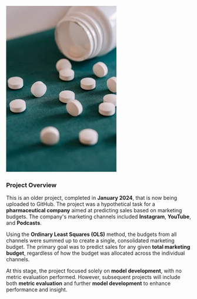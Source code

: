 ![ALT](Images\pexels-photo-5699522.webp)


### Project Overview

This is an older project, completed in **January 2024**, that is now being uploaded to GitHub. The project was a hypothetical task for a **pharmaceutical company** aimed at predicting sales based on marketing budgets. The company's marketing channels included **Instagram**, **YouTube**, and **Podcasts**.  

Using the **Ordinary Least Squares (OLS)** method, the budgets from all channels were summed up to create a single, consolidated marketing budget. The primary goal was to predict sales for any given **total marketing budget**, regardless of how the budget was allocated across the individual channels.  

At this stage, the project focused solely on **model development**, with no metric evaluation performed. However, subsequent projects will include both **metric evaluation** and further **model development** to enhance performance and insight.  
